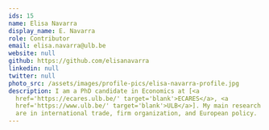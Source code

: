 ```yaml
---
ids: 15
name: Elisa Navarra
display_name: E. Navarra
role: Contributor
email: elisa.navarra@ulb.be
website: null
github: https://github.com/elisanavarra
linkedin: null
twitter: null
photo_src: /assets/images/profile-pics/elisa-navarra-profile.jpg
description: I am a PhD candidate in Economics at [<a
  href='https://ecares.ulb.be/' target='blank'>ECARES</a>, <a
  href='https://www.ulb.be/' target='blank'>ULB</a>]. My main research interests
  are in international trade, firm organization, and European policy.
---
```

